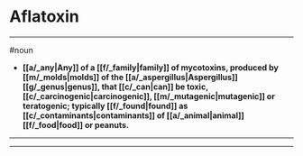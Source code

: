 # Aflatoxin
---
#noun
- **[[a/_any|Any]] of a [[f/_family|family]] of mycotoxins, produced by [[m/_molds|molds]] of the [[a/_aspergillus|Aspergillus]] [[g/_genus|genus]], that [[c/_can|can]] be toxic, [[c/_carcinogenic|carcinogenic]], [[m/_mutagenic|mutagenic]] or teratogenic; typically [[f/_found|found]] as [[c/_contaminants|contaminants]] of [[a/_animal|animal]] [[f/_food|food]] or peanuts.**
---
---
